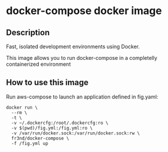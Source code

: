 # docker-compose docker image

## Description

Fast, isolated development environments using Docker.

This image allows you to run docker-compose in a completelly containerized environment

## How to use this image

Run aws-compose to launch an application defined in fig.yaml:

```
docker run \
  --rm \
  -t \
  -v ~/.dockercfg:/root/.dockercfg:ro \
  -v $(pwd)/fig.yml:/fig.yml:ro \
  -v /var/run/docker.sock:/var/run/docker.sock:rw \
  fr3nd/docker-compose \
  -f /fig.yml up
```
